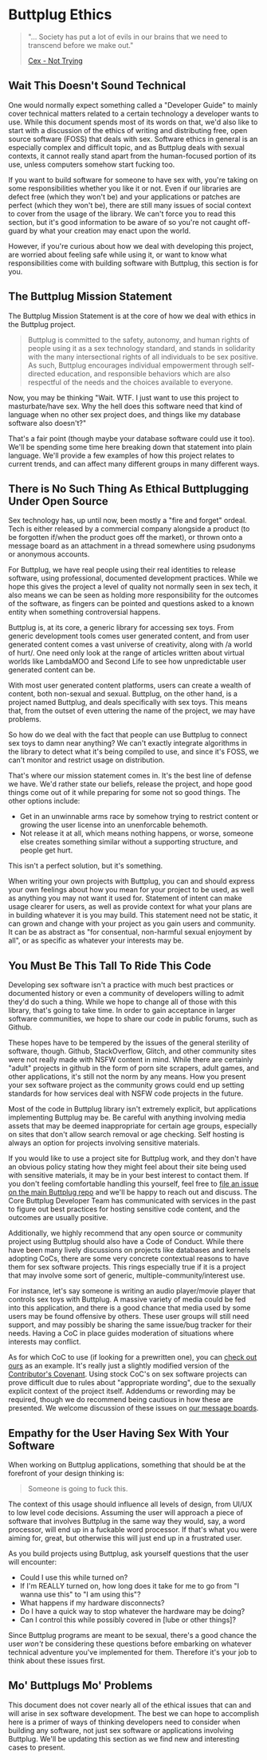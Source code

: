 # Buttplug Ethics

> "&#x2026; Society has put a lot of evils in our brains that we need to transcend before we make out." 
>
> [Cex - Not Trying](https://youtu.be/ONi7QwYNQz4)

## Wait This Doesn't Sound Technical

One would normally expect something called a "Developer Guide" to mainly cover technical matters related to a certain technology a developer wants to use. While this document spends most of its words on that, we'd also like to start with a discussion of the ethics of writing and distributing free, open source software (FOSS) that deals with sex. Software ethics in general is an especially complex and difficult topic, and as Buttplug deals with sexual contexts, it cannot really stand apart from the human-focused portion of its use, unless computers somehow start fucking too.

If you want to build software for someone to have sex with, you're taking on some responsibilities whether you like it or not. Even if our libraries are defect free (which they won't be) and your applications or patches are perfect (which they won't be), there are still many issues of social context to cover from the usage of the library. We can't force you to read this section, but it's good information to be aware of so you're not caught off-guard by what your creation may enact upon the world. 

However, if you're curious about how we deal with developing this project, are worried about feeling safe while using it, or want to know what responsibilities come with building software with Buttplug, this section is for you.

## The Buttplug Mission Statement

The Buttplug Mission Statement is at the core of how we deal with ethics in the Buttplug project.

> Buttplug is committed to the safety, autonomy, and human rights of people using it as a sex technology standard, and stands in solidarity with the many intersectional rights of all individuals to be sex positive. As such, Buttplug encourages individual empowerment through self-directed education, and responsible behaviors which are also respectful of the needs and the choices available to everyone.

Now, you may be thinking "Wait. WTF. I just want to use this project to masturbate/have sex. Why the hell does this software need that kind of language when no other sex project does, and things like my database software also doesn't?"

That's a fair point (though maybe your database software could use it too). We'll be spending some time here breaking down that statement into plain language. We'll provide a few examples of how this project relates to current trends, and can affect many different groups in many different ways. 

## There is No Such Thing As Ethical Buttplugging Under Open Source

Sex technology has, up until now, been mostly a "fire and forget" ordeal. Tech is either released by a commercial company alongside a product (to be forgotten if/when the product goes off the market), or thrown onto a message board as an attachment in a thread somewhere using psudonyms or anonymous accounts. 

For Buttplug, we have real people using their real identities to release software, using professional, documented development practices. While we hope this gives the project a level of quality not normally seen in sex tech, it also means we can be seen as holding more responsibility for the outcomes of the software, as fingers can be pointed and questions asked to a known entity when something controversial happens.

Buttplug is, at its core, a generic library for accessing sex toys. From generic development tools comes user generated content, and from user generated content comes a vast universe of creativity, along with /a world of hurt/. One need only look at the range of articles written about virtual worlds like LambdaMOO and Second Life to see how unpredictable user generated content can be.

With most user generated content platforms, users can create a wealth of content, both non-sexual and sexual. Buttplug, on the other hand, is a project named Buttplug, and deals specifically with sex toys. This means that, from the outset of even uttering the name of the project, we may have problems.

So how do we deal with the fact that people can use Buttplug to connect sex toys to damn near anything? We can't exactly integrate algorithms in the library to detect what it's being compiled to use, and since it's FOSS, we can't monitor and restrict usage on distribution. 

That's where our mission statement comes in. It's the best line of defense we have. We'd rather state our beliefs, release the project, and hope good things come out of it while preparing for some not so good things. The other options include:

- Get in an unwinnable arms race by somehow trying to restrict content or growing the user license into an unenforcable behemoth.
- Not release it at all, which means nothing happens, or worse, someone else creates something similar without a supporting structure, and people get hurt.

This isn't a perfect solution, but it's something.

When writing your own projects with Buttplug, you can and should express your own feelings about how you mean for your project to be used, as well as anything you may not want it used for. Statement of intent can make usage clearer for users, as well as provide context for what your plans are in building whatever it is you may build. This statement need not be static, it can grown and change with your project as you gain users and community. It can be as abstract as "for consentual, non-harmful sexual enjoyment by all", or as specific as whatever your interests may be.

## You Must Be This Tall To Ride This Code

Developing sex software isn't a practice with much best practices or documented history or even a community of developers willing to admit they'd do such a thing. While we hope to change all of those with this library, that's going to take time. In order to gain acceptance in larger software communities, we hope to share our code in public forums, such as Github. 

These hopes have to be tempered by the issues of the general sterility of software, though. Github, StackOverflow, Glitch, and other community sites were not really made with NSFW content in mind. While there are certainly "adult" projects in github in the form of porn site scrapers, adult games, and other applications, it's still not the norm by any means. How you present your sex software project as the community grows could end up setting standards for how services deal with NSFW code projects in the future.

Most of the code in Buttplug library isn't extremely explicit, but applications implementing Buttplug may be. Be careful with anything involving media assets that may be deemed inappropriate for certain age groups, especially on sites that don't allow search removal or age checking. Self hosting is always an option for projects involving sensitive materials.

If you would like to use a project site for Buttplug work, and they don't have an obvious policy stating how they might feel about their site being used with sensitive materials, it may be in your best interest to contact them. If you don't feeling comfortable handling this yourself, feel free to [file an issue on the main Buttplug repo](https://github.com/buttplugio/buttplug/issues) and we'll be happy to reach out and discuss. The Core Buttplug Developer Team has communicated with services in the past to figure out best practices for hosting sensitive code content, and the outcomes are usually positive.

Additionally, we highly recommend that any open source or community project using Buttplug should also have a Code of Conduct. While there have been many lively discussions on projects like databases and kernels adopting CoCs, there are some very concrete contextual reasons to have them for sex software projects. This rings especially true if it is a project that may involve some sort of generic, multiple-community/interest use.

For instance, let's say someone is writing an audio player/movie player that controls sex toys with Buttplug. A massive variety of media could be fed into this application, and there is a good chance that media used by some users may be found offensive by others. These user groups will still need support, and may possibly be sharing the same issue/bug tracker for their needs. Having a CoC in place guides moderation of situations where interests may conflict.

As for which CoC to use (if looking for a prewritten one), you can [check out ours](https://github.com/metafetish/metafetish-project-docs/blob/master/CODE_OF_CONDUCT.md) as an example. It's really just a slightly modified version of the [Contributor's Covenant](https://www.contributor-covenant.org/). Using stock CoC's on sex software projects can prove difficult due to rules about "appropriate wording", due to the sexually explicit context of the project itself. Addendums or rewording may be required, though we do recommend being cautious in how these are presented. We welcome discussion of these issues on [our message boards](https://metafetish.club).

## Empathy for the User Having Sex With Your Software

When working on Buttplug applications, something that should be at the forefront of your design thinking is:

> Someone is going to fuck this.

The context of this usage should influence all levels of design, from UI/UX to low level code decisions. Assuming the user will approach a piece of software that involves Buttplug in the same way they would, say, a word processor, will end up in a fuckable word processor. If that's what you were aiming for, great, but otherwise this will just end up in a frustrated user.

As you build projects using Buttplug, ask yourself questions that the user will encounter:

- Could I use this while turned on?
- If I'm REALLY turned on, how long does it take for me to go from "I wanna use this" to "I am using this"?
- What happens if my hardware disconnects?
- Do I have a quick way to stop whatever the hardware may be doing?
- Can I control this while possibly covered in [lube or other things]?

Since Buttplug programs are meant to be sexual, there's a good chance the user *won't* be considering these questions before embarking on whatever technical adventure you've implemented for them. Therefore it's your job to think about these issues first.

## Mo' Buttplugs Mo' Problems

This document does not cover nearly all of the ethical issues that can and will arise in sex software development. The best we can hope to accomplish here is a primer of ways of thinking developers need to consider when building any software, not just sex software or applications involving Buttplug. We'll be updating this section as we find new and interesting cases to present.
